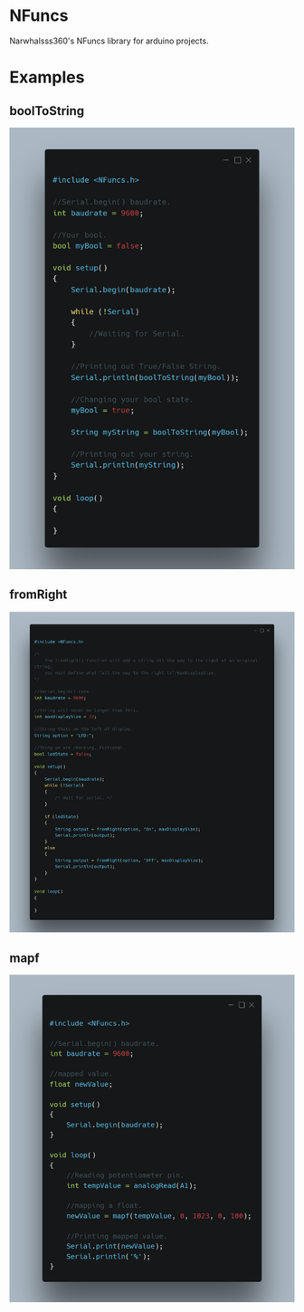 # NFuncs
Narwhalsss360's NFuncs library for arduino projects.
# Examples
## boolToString
![alt text](https://github.com/Narwhalsss360/NALibs/blob/main/Example%20Carbons/NFuncs/boolToString.png)
## fromRight
![alt text](https://github.com/Narwhalsss360/NALibs/blob/main/Example%20Carbons/NFuncs/fromRight.png)
## mapf
![alt text](https://github.com/Narwhalsss360/NALibs/blob/main/Example%20Carbons/NFuncs/mapf.png)